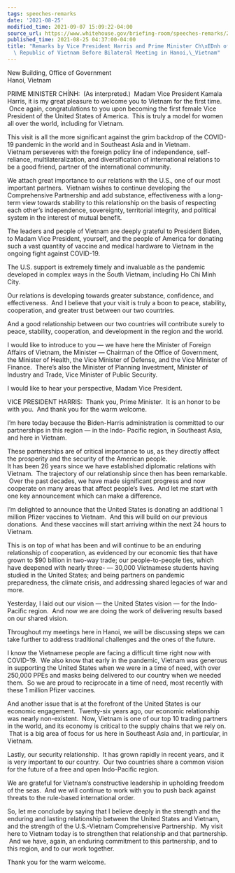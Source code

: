 ```yaml
---
tags: speeches-remarks
date: '2021-08-25'
modified_time: 2021-09-07 15:09:22-04:00
source_url: https://www.whitehouse.gov/briefing-room/speeches-remarks/2021/08/25/remarks-by-vice-president-harris-and-prime-minister-chinh-of-the-socialist-republic-of-vietnam-before-bilateral-meeting-in-hanoi-vietnam/
published_time: 2021-08-25 04:37:00-04:00
title: "Remarks by Vice President Harris and Prime Minister Ch\xEDnh of the Socialist\
  \ Republic of Vietnam Before Bilateral Meeting in Hanoi,\_Vietnam"
---
```

 
New Building, Office of Government  
Hanoi, Vietnam

PRIME MINISTER CHÍNH:  (As interpreted.)  Madam Vice President Kamala
Harris, it is my great pleasure to welcome you to Vietnam for the first
time.  Once again, congratulations to you upon becoming the first female
Vice President of the United States of America.  This is truly a model
for women all over the world, including for Vietnam.   
  
This visit is all the more significant against the grim backdrop of the
COVID-19 pandemic in the world and in Southeast Asia and in Vietnam.    
Vietnam perseveres with the foreign policy line of independence,
self-reliance, multilateralization, and diversification of international
relations to be a good friend, partner of the international
community.   
  
We attach great importance to our relations with the U.S., one of our
most important partners.  Vietnam wishes to continue developing the
Comprehensive Partnership and add substance, effectiveness with a
long-term view towards stability to this relationship on the basis of
respecting each other’s independence, sovereignty, territorial
integrity, and political system in the interest of mutual benefit.   
  
The leaders and people of Vietnam are deeply grateful to President
Biden, to Madam Vice President, yourself, and the people of America for
donating such a vast quantity of vaccine and medical hardware to Vietnam
in the ongoing fight against COVID-19.   
  
The U.S. support is extremely timely and invaluable as the pandemic
developed in complex ways in the South Vietnam, including Ho Chi Minh
City.    
  
Our relations is developing towards greater substance, confidence, and
effectiveness.  And I believe that your visit is truly a boon to peace,
stability, cooperation, and greater trust between our two countries.   
  
And a good relationship between our two countries will contribute surely
to peace, stability, cooperation, and development in the region and the
world.   
  
I would like to introduce to you — we have here the Minister of Foreign
Affairs of Vietnam, the Minister — Chairman of the Office of Government,
the Minister of Health, the Vice Minister of Defense, and the Vice
Minister of Finance.  There’s also the Minister of Planning Investment,
Minister of Industry and Trade, Vice Minister of Public Security.   
  
I would like to hear your perspective, Madam Vice President.  
  
VICE PRESIDENT HARRIS:  Thank you, Prime Minister.  It is an honor to be
with you.  And thank you for the warm welcome.    
  
I’m here today because the Biden-Harris administration is committed to
our partnerships in this region — in the Indo- Pacific region, in
Southeast Asia, and here in Vietnam.   
  
These partnerships are of critical importance to us, as they directly
affect the prosperity and the security of the American people.   
It has been 26 years since we have established diplomatic relations with
Vietnam.  The trajectory of our relationship since then has been
remarkable.  Over the past decades, we have made significant progress
and now cooperate on many areas that affect people’s lives.  And let me
start with one key announcement which can make a difference.   
  
I’m delighted to announce that the United States is donating an
additional 1 million Pfizer vaccines to Vietnam.  And this will build on
our previous donations.  And these vaccines will start arriving within
the next 24 hours to Vietnam.    
  
This is on top of what has been and will continue to be an enduring
relationship of cooperation, as evidenced by our economic ties that have
grown to $90 billion in two-way trade; our people-to-people ties, which
have deepened with nearly three- — 30,000 Vietnamese students having
studied in the United States; and being partners on pandemic
preparedness, the climate crisis, and addressing shared legacies of war
and more.   
  
Yesterday, I laid out our vision — the United States vision — for the
Indo-Pacific region.  And now we are doing the work of delivering
results based on our shared vision.    
  
Throughout my meetings here in Hanoi, we will be discussing steps we can
take further to address traditional challenges and the ones of the
future.   
  
I know the Vietnamese people are facing a difficult time right now with
COVID-19.  We also know that early in the pandemic, Vietnam was generous
in supporting the United States when we were in a time of need, with
over 250,000 PPEs and masks being delivered to our country when we
needed them.  So we are proud to reciprocate in a time of need, most
recently with these 1 million Pfizer vaccines.   
  
And another issue that is at the forefront of the United States is our
economic engagement.  Twenty-six years ago, our economic relationship
was nearly non-existent.  Now, Vietnam is one of our top 10 trading
partners in the world, and its economy is critical to the supply chains
that we rely on.  That is a big area of focus for us here in Southeast
Asia and, in particular, in Vietnam.   
  
Lastly, our security relationship.  It has grown rapidly in recent
years, and it is very important to our country.  Our two countries share
a common vision for the future of a free and open Indo-Pacific region.  
  
We are grateful for Vietnam’s constructive leadership in upholding
freedom of the seas.  And we will continue to work with you to push back
against threats to the rule-based international order.   
  
So, let me conclude by saying that I believe deeply in the strength and
the enduring and lasting relationship between the United States and
Vietnam, and the strength of the U.S.-Vietnam Comprehensive Partnership.
 My visit here to Vietnam today is to strengthen that relationship and
that partnership.  And we have, again, an enduring commitment to this
partnership, and to this region, and to our work together.   
  
Thank you for the warm welcome. 
